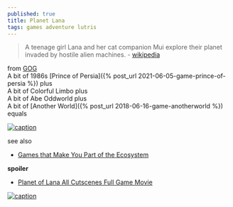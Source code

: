 ```yaml
---
published: true
title: Planet Lana
tags: games adventure lutris
---
```

> A teenage girl Lana and her cat companion Mui explore their planet invaded by hostile alien machines. - [wikipedia](https://en.wikipedia.org/wiki/Planet_of_Lana)

from [GOG](https://www.gog.com/fr/game/planet_of_lana)  
A bit of 1986s [Prince of Persia]({% post_url 2021-06-05-game-prince-of-persia %}) plus  
A bit of Colorful Limbo plus  
A bit of Abe Oddworld plus  
A bit of [Another World]({% post_url 2018-06-16-game-anotherworld %}) equals  

[![caption](https://upload.wikimedia.org/wikipedia/en/7/72/Planet_of_Lana_cover_art.jpg)](https://en.wikipedia.org/wiki/Planet_of_Lana)

see also
- [Games that Make You Part of the Ecosystem](https://www.youtube.com/watch?v=ZFBUFFr4GmQ)

**spoiler**
- [Planet of Lana All Cutscenes Full Game Movie](https://www.youtube.com/watch?v=BoC7S2DnwhM)

[![caption](https://img.youtube.com/vi/BoC7S2DnwhM/0.jpg)](https://www.youtube.com/watch?v=BoC7S2DnwhM)